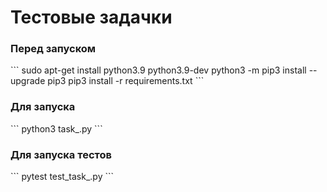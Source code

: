 <h1>Тестовые задачки</h1>

<h3>Перед запуском</h3>
```
sudo apt-get install python3.9 python3.9-dev
python3 -m pip3 install --upgrade pip3
pip3 install -r requirements.txt
```

<h3>Для запуска </h3>
```
python3 task_<one|two>.py
```

<h3>Для запуска тестов</h3>
```
pytest test_task_<one|two>.py
```
